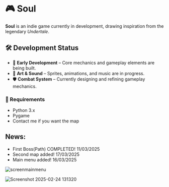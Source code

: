 # 🎮 Soul

**Soul** is an indie game currently in development, drawing inspiration from the legendary *Undertale*.

## 🛠️ Development Status  

- 🚧 **Early Development** – Core mechanics and gameplay elements are being built.  
- 🎨 **Art & Sound** – Sprites, animations, and music are in progress.  
- 🛡️ **Combat System** – Currently designing and refining gameplay mechanics.  
 

### 🔧 Requirements  
- Python 3.x  
- Pygame
- Contact me if you want the map

## News:
- First Boss(Path) COMPLETED! 11/03/2025
- Second map added! 17/03/2025
- Main menu added! 16/03/2025

![screenmainmenu](https://github.com/user-attachments/assets/f280f392-990d-4c4f-834a-75ec125ebc10)

![Screenshot 2025-02-24 131320](https://github.com/user-attachments/assets/85f976a5-dc1f-4eaa-96ce-39fee6419f81)
